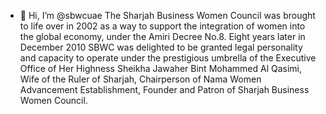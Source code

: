- 👋 Hi, I’m @sbwcuae
The Sharjah Business Women Council was brought to life over in 2002 
as a way to support the integration of women into the global economy, 
under the Amiri Decree No.8. Eight years later in December 2010 SBWC was delighted to be granted legal personality and capacity 
to operate under the prestigious umbrella of the Executive Office of Her Highness Sheikha Jawaher Bint Mohammed Al Qasimi, 
Wife of the Ruler of Sharjah, Chairperson of Nama Women Advancement Establishment, Founder and Patron of Sharjah Business Women Council.

<!---
sbwcuae/sbwcuae is a ✨ special ✨ repository because its `README.md` (this file) appears on your GitHub profile.
You can click the Preview link to take a look at your changes.
--->
